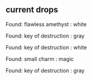 ## current drops

Found: flawless amethyst : white
Found: key of destruction : gray
Found: key of destruction : white
Found: small charm : magic
Found: key of destruction : gray
